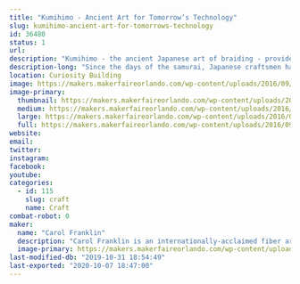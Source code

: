 ```yaml
---
title: "Kumihimo - Ancient Art for Tomorrow’s Technology"
slug: kumihimo-ancient-art-for-tomorrows-technology
id: 36480
status: 1
url: 
description: "Kumihimo - the ancient Japanese art of braiding - provides products for many modern applications. Try your hand at creating a braid using traditional equipment."
description-long: "Since the days of the samurai, Japanese craftsmen have used five types of custom stands to create a variety of braided cords that serve many different purposes. Learn more about both modern and ancient applications and try your hand at using the most basic of the five stands: the maru dai."
location: Curiosity Building
image: https://makers.makerfaireorlando.com/wp-content/uploads/2016/09/maru-dai.png
image-primary:
  thumbnail: https://makers.makerfaireorlando.com/wp-content/uploads/2016/09/maru-dai-150x150.png
  medium: https://makers.makerfaireorlando.com/wp-content/uploads/2016/09/maru-dai-300x201.png
  large: https://makers.makerfaireorlando.com/wp-content/uploads/2016/09/maru-dai.png
  full: https://makers.makerfaireorlando.com/wp-content/uploads/2016/09/maru-dai.png
website: 
email: 
twitter: 
instagram: 
facebook: 
youtube: 
categories:
  - id: 115
    slug: craft
    name: Craft
combat-robot: 0
maker:
  name: "Carol Franklin"
  description: "Carol Franklin is an internationally-acclaimed fiber artist and teacher living in Orlando, Florida. Practicing the ancient Japanese fiber craft of kumihimo (literally \"coming together of threads\") for nearly two decades, she has lectured, taught and exhibited work in Japan and throughout North America. Carol's work ranges from creating vivid images through joined braids to making rich jewelry combining silk, precious metals, glasswork and gems. Her teaching focuses on making this deeply Japanese form accessible to North American students. She is a Founding Member of the American Kumihimo Society and serves on its Advisory Council."
  image-primary: https://makers.makerfaireorlando.com/wp-content/uploads/2016/10/headshot.jpg
last-modified-db: "2019-10-31 18:54:49"
last-exported: "2020-10-07 18:47:00"
---
```

